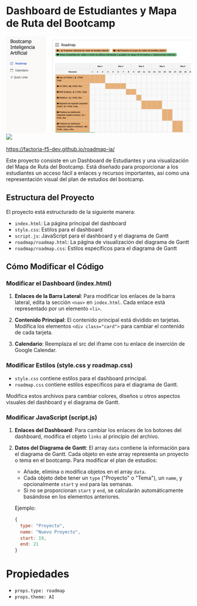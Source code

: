 # Dashboard de Estudiantes y Mapa de Ruta del Bootcamp

<img src="./img/roadmap.png">
<img src="https://img.shields.io/static/v1?label=IA&message=Python&color=orange">

https://factoria-f5-dev.github.io/roadmap-ia/

Este proyecto consiste en un Dashboard de Estudiantes y una visualización del Mapa de Ruta del Bootcamp. Está diseñado para proporcionar a los estudiantes un acceso fácil a enlaces y recursos importantes, así como una representación visual del plan de estudios del bootcamp.

## Estructura del Proyecto

El proyecto está estructurado de la siguiente manera:

- `index.html`: La página principal del dashboard
- `style.css`: Estilos para el dashboard
- `script.js`: JavaScript para el dashboard y el diagrama de Gantt
- `roadmap/roadmap.html`: La página de visualización del diagrama de Gantt
- `roadmap/roadmap.css`: Estilos específicos para el diagrama de Gantt

## Cómo Modificar el Código

### Modificar el Dashboard (index.html)

1. **Enlaces de la Barra Lateral**: Para modificar los enlaces de la barra lateral, edita la sección `<nav>` en `index.html`. Cada enlace está representado por un elemento `<li>`.

2. **Contenido Principal**: El contenido principal está dividido en tarjetas. Modifica los elementos `<div class="card">` para cambiar el contenido de cada tarjeta.

3. **Calendario**: Reemplaza el src del iframe con tu enlace de inserción de Google Calendar.

### Modificar Estilos (style.css y roadmap.css)

- `style.css` contiene estilos para el dashboard principal.
- `roadmap.css` contiene estilos específicos para el diagrama de Gantt.

Modifica estos archivos para cambiar colores, diseños u otros aspectos visuales del dashboard y el diagrama de Gantt.

### Modificar JavaScript (script.js)

1. **Enlaces del Dashboard**: Para cambiar los enlaces de los botones del dashboard, modifica el objeto `links` al principio del archivo.

2. **Datos del Diagrama de Gantt**: El array `data` contiene la información para el diagrama de Gantt. Cada objeto en este array representa un proyecto o tema en el bootcamp. Para modificar el plan de estudios:

   - Añade, elimina o modifica objetos en el array `data`.
   - Cada objeto debe tener un `type` ("Proyecto" o "Tema"), un `name`, y opcionalmente `start` y `end` para las semanas.
   - Si no se proporcionan `start` y `end`, se calcularán automáticamente basándose en los elementos anteriores.

   Ejemplo:
   ```javascript
   {
     type: "Proyecto",
     name: "Nuevo Proyecto",
     start: 19,
     end: 21
   }


# Propiedades

- `props.type: roadmap`
- `props.theme: AI`

